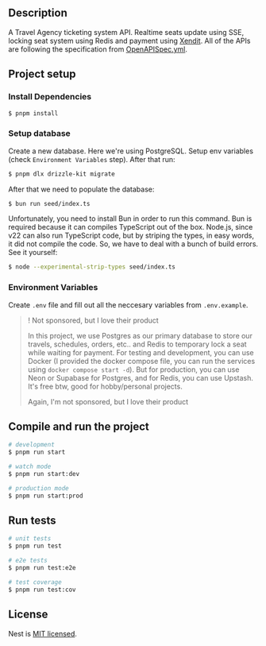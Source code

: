 ## Description

A Travel Agency ticketing system API. Realtime seats update using SSE, locking seat system using Redis and payment using [Xendit](https://www.xendit.co/id/). All of the APIs are following the specification from [OpenAPISpec.yml](OpenAPISpec.yml).

## Project setup

### Install Dependencies
```bash
$ pnpm install
```

### Setup database
Create a new database. Here we're using PostgreSQL. Setup env variables (check `Environment Variables` step). After that run:
```bash
$ pnpm dlx drizzle-kit migrate
```
After that we need to populate the database:
```bash
$ bun run seed/index.ts
```
Unfortunately, you need to install Bun in order to run this command.
Bun is required because it can compiles TypeScript out of the box. Node.js, since v22 can also run TypeScript code, but by striping the types, in easy words, it did not compile the code. So, we have to deal with a bunch of build errors. See it yourself:
```bash
$ node --experimental-strip-types seed/index.ts
```

### Environment Variables
Create `.env` file and fill out all the neccesary variables from `.env.example`.

> ! Not sponsored, but I love their product
>
> In this project, we use Postgres as our primary database to store our travels, schedules, orders, etc.. and Redis to temporary lock a seat while waiting for payment. For testing and development, you can use Docker (I provided the docker compose file, you can run the services using `docker compose start -d`). But for production, you can use Neon or Supabase for Postgres, and for Redis, you can use Upstash. It's free btw, good for hobby/personal projects.
>
> Again, I'm not sponsored, but I love their product

## Compile and run the project

```bash
# development
$ pnpm run start

# watch mode
$ pnpm run start:dev

# production mode
$ pnpm run start:prod
```

## Run tests

```bash
# unit tests
$ pnpm run test

# e2e tests
$ pnpm run test:e2e

# test coverage
$ pnpm run test:cov
```

## License

Nest is [MIT licensed](https://github.com/nestjs/nest/blob/master/LICENSE).
